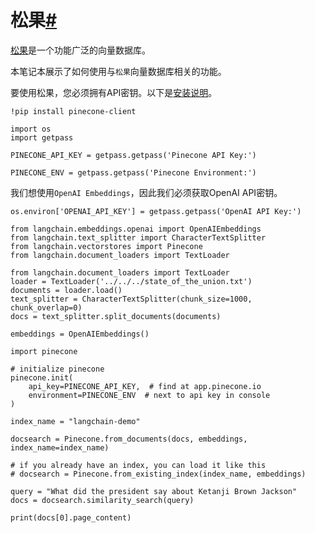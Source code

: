 

松果[#](#pinecone "此标题的永久链接")
===========================

[松果](https://docs.pinecone.io/docs/overview)是一个功能广泛的向量数据库。

本笔记本展示了如何使用与`松果`向量数据库相关的功能。

要使用松果，您必须拥有API密钥。以下是[安装说明](https://docs.pinecone.io/docs/quickstart)。

```
!pip install pinecone-client

```

```
import os
import getpass

PINECONE_API_KEY = getpass.getpass('Pinecone API Key:')

```

```
PINECONE_ENV = getpass.getpass('Pinecone Environment:')

```

我们想使用`OpenAI Embeddings`，因此我们必须获取OpenAI API密钥。

```
os.environ['OPENAI_API_KEY'] = getpass.getpass('OpenAI API Key:')

```

```
from langchain.embeddings.openai import OpenAIEmbeddings
from langchain.text_splitter import CharacterTextSplitter
from langchain.vectorstores import Pinecone
from langchain.document_loaders import TextLoader

```

```
from langchain.document_loaders import TextLoader
loader = TextLoader('../../../state_of_the_union.txt')
documents = loader.load()
text_splitter = CharacterTextSplitter(chunk_size=1000, chunk_overlap=0)
docs = text_splitter.split_documents(documents)

embeddings = OpenAIEmbeddings()

```

```
import pinecone 

# initialize pinecone
pinecone.init(
    api_key=PINECONE_API_KEY,  # find at app.pinecone.io
    environment=PINECONE_ENV  # next to api key in console
)

index_name = "langchain-demo"

docsearch = Pinecone.from_documents(docs, embeddings, index_name=index_name)

# if you already have an index, you can load it like this
# docsearch = Pinecone.from_existing_index(index_name, embeddings)

query = "What did the president say about Ketanji Brown Jackson"
docs = docsearch.similarity_search(query)

```

```
print(docs[0].page_content)

```

